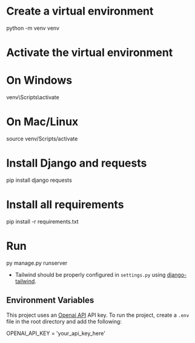 
# Create a virtual environment
python -m venv venv

# Activate the virtual environment
# On Windows
venv\Scripts\activate
# On Mac/Linux
source venv/Scripts/activate

# Install Django and requests
pip install django requests

# Install all requirements
pip install -r requirements.txt

# Run
py manage.py runserver

- Tailwind should be properly configured in `settings.py` using [django-tailwind](https://django-tailwind.readthedocs.io/en/latest/).


## Environment Variables

This project uses an [Openai API](https://platform.openai.com/api-keys) API key. To run the project, create a `.env` file in the root directory and add the following:

OPENAI_API_KEY = 'your_api_key_here'
